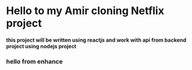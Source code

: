 # Hello to my Amir cloning Netflix project
#### this project will be written using reactjs and work with api from backend project using nodejs project
### hello from enhance